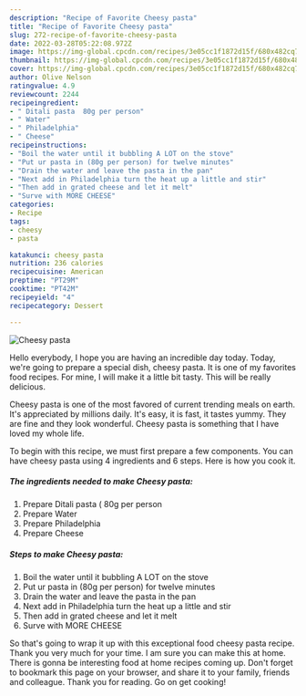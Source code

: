 ```yaml
---
description: "Recipe of Favorite Cheesy pasta"
title: "Recipe of Favorite Cheesy pasta"
slug: 272-recipe-of-favorite-cheesy-pasta
date: 2022-03-28T05:22:08.972Z
image: https://img-global.cpcdn.com/recipes/3e05cc1f1872d15f/680x482cq70/cheesy-pasta-recipe-main-photo.jpg
thumbnail: https://img-global.cpcdn.com/recipes/3e05cc1f1872d15f/680x482cq70/cheesy-pasta-recipe-main-photo.jpg
cover: https://img-global.cpcdn.com/recipes/3e05cc1f1872d15f/680x482cq70/cheesy-pasta-recipe-main-photo.jpg
author: Olive Nelson
ratingvalue: 4.9
reviewcount: 2244
recipeingredient:
- " Ditali pasta  80g per person"
- " Water"
- " Philadelphia"
- " Cheese"
recipeinstructions:
- "Boil the water until it bubbling A LOT on the stove"
- "Put ur pasta in (80g per person) for twelve minutes"
- "Drain the water and leave the pasta in the pan"
- "Next add in Philadelphia turn the heat up a little and stir"
- "Then add in grated cheese and let it melt"
- "Surve with MORE CHEESE"
categories:
- Recipe
tags:
- cheesy
- pasta

katakunci: cheesy pasta 
nutrition: 236 calories
recipecuisine: American
preptime: "PT29M"
cooktime: "PT42M"
recipeyield: "4"
recipecategory: Dessert

---
```



![Cheesy pasta](https://img-global.cpcdn.com/recipes/3e05cc1f1872d15f/680x482cq70/cheesy-pasta-recipe-main-photo.jpg)

Hello everybody, I hope you are having an incredible day today. Today, we're going to prepare a special dish, cheesy pasta. It is one of my favorites food recipes. For mine, I will make it a little bit tasty. This will be really delicious.

Cheesy pasta is one of the most favored of current trending meals on earth. It's appreciated by millions daily. It's easy, it is fast, it tastes yummy. They are fine and they look wonderful. Cheesy pasta is something that I have loved my whole life.




To begin with this recipe, we must first prepare a few components. You can have cheesy pasta using 4 ingredients and 6 steps. Here is how you cook it.

<!--inarticleads1-->

##### The ingredients needed to make Cheesy pasta:

1. Prepare  Ditali pasta ( 80g per person
1. Prepare  Water
1. Prepare  Philadelphia
1. Prepare  Cheese




<!--inarticleads2-->

##### Steps to make Cheesy pasta:

1. Boil the water until it bubbling A LOT on the stove
1. Put ur pasta in (80g per person) for twelve minutes
1. Drain the water and leave the pasta in the pan
1. Next add in Philadelphia turn the heat up a little and stir
1. Then add in grated cheese and let it melt
1. Surve with MORE CHEESE




So that's going to wrap it up with this exceptional food cheesy pasta recipe. Thank you very much for your time. I am sure you can make this at home. There is gonna be interesting food at home recipes coming up. Don't forget to bookmark this page on your browser, and share it to your family, friends and colleague. Thank you for reading. Go on get cooking!
